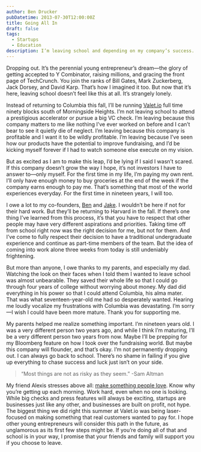 ```yaml
---
author: Ben Drucker
pubDatetime: 2013-07-30T12:00:00Z
title: Going All In
draft: false
tags:
  - Startups
  - Education
description: I’m leaving school and depending on my company’s success. And that still scares me.
---
```


Dropping out. It’s the perennial young entrepreneur’s dream—the glory of getting accepted to Y Combinator, raising millions, and gracing the front page of TechCrunch. You join the ranks of Bill Gates, Mark Zuckerberg, Jack Dorsey, and David Karp. That’s how I imagined it too. But now that it’s here, leaving school doesn’t feel like this at all. It’s strangely lonely.

Instead of returning to Columbia this fall, I’ll be running [Valet.io](http://valet.io) full time ninety blocks south of Morningside Heights. I’m not leaving school to attend a prestigious accelerator or pursue a big VC check. I’m leaving because this company matters to me like nothing I’ve ever worked on before and I can’t bear to see it quietly die of neglect. I’m leaving because this company is profitable and I want it to be wildly profitable. I’m leaving because I’ve seen how our products have the potential to improve fundraising, and I’d be kicking myself forever if I had to watch someone else execute on my vision.

But as excited as I am to make this leap, I’d be lying if I said I wasn’t scared. If this company doesn’t grow the way I hope, it’s not investors I have to answer to—only myself. For the first time in my life, I’m paying my own rent. I’ll only have enough money to buy groceries at the end of the week if the company earns enough to pay me. That’s something that most of the world experiences everyday. For the first time in nineteen years, I will too.

I owe a lot to my co-founders, [Ben](http://twitter.com/benldonald) and [Jake](http://twitter.com/jakesilberg). I wouldn’t be here if not for their hard work. But they’ll be returning to Harvard in the fall. If there’s one thing I’ve learned from this process, it’s that you have to respect that other people may have very different aspirations and priorities. Taking time off from school right now was the right decision for me, but not for them. And I’ve come to fully respect their decision to have a traditional undergraduate experience and continue as part-time members of the team. But the idea of coming into work alone three weeks from today is still undeniably frightening.

But more than anyone, I owe thanks to my parents, and especially my dad. Watching the look on their faces when I told them I wanted to leave school was almost unbearable. They saved their whole life so that I could go through four years of college without worrying about money. My dad did everything in his power so that I could attend Columbia, his alma mater. That was what seventeen-year-old me had so desperately wanted. Hearing me loudly vocalize my frustrations with Columbia was devastating. I’m sorry—I wish I could have been more mature. Thank you for supporting me.

My parents helped me realize something important. I’m nineteen years old. I was a very different person two years ago, and while I think I’m maturing, I’ll be a very different person two years from now. Maybe I’ll be prepping for my Bloomberg feature on how I took over the fundraising world. But maybe this company will flounder, and that’s okay. I’m not permanently dropping out. I can always go back to school. There’s no shame in failing if you give up everything to chase success and luck just isn’t on your side.

> “Most things are not as risky as they seem.” -Sam Altman

My friend Alexis stresses above all: [make something people love](http://www.hyperink.com/Make-Something-People-Love-Lessons-From-A-Startup-Guy-b1478). Know why you’re getting up each morning. Work hard, even when no one is looking. While big checks and press features will always be exciting, startups are businesses just like any other, and businesses are built on profit, not hype. The biggest thing we did right this summer at Valet.io was being laser-focused on making something that real customers wanted to pay for. I hope other young entrepreneurs will consider this path in the future, as unglamorous as its first few steps might be. If you’re doing all of that and school is in your way, I promise that your friends and family will support you if you choose to leave.
